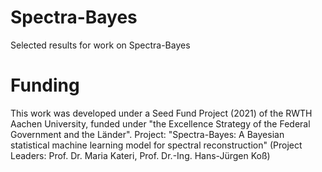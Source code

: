 # Spectra-Bayes 

Selected results for work on Spectra-Bayes 

# Funding

This work was developed under a Seed Fund Project (2021) of the RWTH
Aachen University, funded under "the Excellence Strategy of the Federal
Government and the Länder".
Project: "Spectra-Bayes: A Bayesian statistical machine learning model
for spectral reconstruction" (Project Leaders: Prof. Dr. Maria Kateri,
Prof. Dr.-Ing. Hans-Jürgen Koß)

